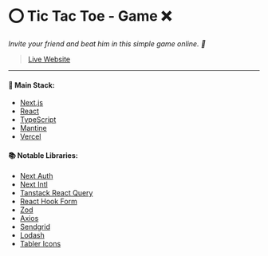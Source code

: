# ⭕️ Tic Tac Toe - Game ❌

_Invite your friend and beat him in this simple game online. 🎲_

> [Live Website](https://tic-tac-toe-henna-six.vercel.app/)

***

#### 🎯 Main Stack: 
- [Next.js](https://nextjs.org/)
- [React](https://react.dev/)
- [TypeScript](https://www.typescriptlang.org/)
- [Mantine](https://mantine.dev/)
- [Vercel](https://vercel.com/)

#### 📚 Notable Libraries:
- [Next Auth](https://next-auth.js.org/)
- [Next Intl](https://next-intl-docs.vercel.app/)
- [Tanstack React Query](https://tanstack.com/)
- [React Hook Form](https://react-hook-form.com/)
- [Zod](https://zod.dev/)
- [Axios](https://axios-http.com/)
- [Sendgrid](https://sendgrid.com/)
- [Lodash](https://lodash.com/)
- [Tabler Icons](https://tabler-icons.io/)
